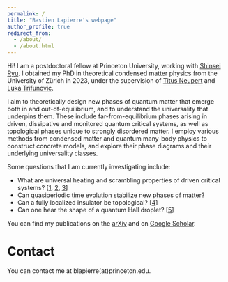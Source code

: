 ```yaml
---
permalink: /
title: "Bastien Lapierre's webpage"
author_profile: true
redirect_from: 
  - /about/
  - /about.html
---
```



Hi! I am a postdoctoral fellow at Princeton University, working with [Shinsei Ryu](https://phy.princeton.edu/people/shinsei-ryu). I obtained my PhD in theoretical condensed matter physics from the University of Zürich in 2023, under the supervision of [Titus Neupert](https://www.physik.uzh.ch/en/groups/neupert/team/neupert.html) and [Luka Trifunovic](https://www.lpt.ups-tlse.fr/spip.php?article1624&lang=fr).

I aim to theoretically design new phases of quantum matter that emerge both in and out-of-equilibrium, and to understand the universality that underpins them. These include far-from-equilibrium phases arising in driven, dissipative and monitored quantum critical systems, as well as topological phases unique to strongly disordered matter.
I employ various methods from condensed matter and quantum many-body physics to construct concrete models, and explore their phase diagrams and their underlying universality classes.

Some questions that I am currently investigating include:
- What are universal heating and scrambling properties of driven critical systems? [[1](https://journals.aps.org/prresearch/abstract/10.1103/PhysRevResearch.2.023085), [2](https://journals.aps.org/prb/abstract/10.1103/PhysRevB.103.224303), [3](https://arxiv.org/abs/2405.01642)]
- Can quasiperiodic time evolution stabilize new phases of matter?
- Can a fully localized insulator be topological? [[4](https://journals.aps.org/prl/abstract/10.1103/PhysRevLett.129.256401)]
- Can one hear the shape of a quantum Hall droplet? [[5](https://journals.aps.org/prx/abstract/10.1103/PhysRevX.14.011030)]

You can find my publications on the [arXiv](https://arxiv.org/a/lapierre_b_1.html) and on [Google Scholar](https://scholar.google.com/citations?user=oGgrqHgAAAAJ&hl=en&oi=ao).


Contact
======
You can contact me at blapierre(at)princeton.edu.

